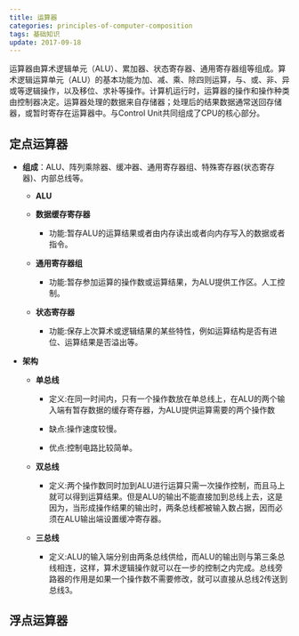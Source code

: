 ```yaml
---
title: 运算器
categories: principles-of-computer-composition
tags: 基础知识
update: 2017-09-18
---
```


运算器由算术逻辑单元（ALU）、累加器、状态寄存器、通用寄存器组等组成。算术逻辑运算单元（ALU）的基本功能为加、减、乘、除四则运算，与、或、非、异或等逻辑操作，以及移位、求补等操作。计算机运行时，运算器的操作和操作种类由控制器决定。运算器处理的数据来自存储器；处理后的结果数据通常送回存储器，或暂时寄存在运算器中。与Control Unit共同组成了CPU的核心部分。


## 定点运算器 ##
+ **组成**：ALU、阵列乘除器、缓冲器、通用寄存器组、特殊寄存器(状态寄存器)、内部总线等。
	
	+ **ALU**
	+ **数据缓存寄存器**
		+ 功能:暂存ALU的运算结果或者由内存读出或者向内存写入的数据或者指令。

	+ **通用寄存器组**

		+ 功能:暂存参加运算的操作数或运算结果，为ALU提供工作区。人工控制。

	+ **状态寄存器**

		+ 功能:保存上次算术或逻辑结果的某些特性，例如运算结构是否有进位、运算结果是否溢出等。
+ **架构**
	
	+ **单总线**
	
		+ 定义:在同一时间内，只有一个操作数放在单总线上，在ALU的两个输入端有暂存数据的缓存寄存器，为ALU提供运算需要的两个操作数
		
		+ 缺点:操作速度较慢。
		
		+ 优点:控制电路比较简单。
	
	+ **双总线**
	
		+ 定义:两个操作数同时加到ALU进行运算只需一次操作控制，而且马上就可以得到运算结果。但是ALU的输出不能直接加到总线上去，这是因为，当形成操作结果的输出时，两条总线都被输入数占据，因而必须在ALU输出端设置缓冲寄存器。
		
	+ **三总线**
		
		+ 定义:ALU的输入端分别由两条总线供给，而ALU的输出则与第三条总线相连，这样，算术逻辑操作就可以在一步的控制之内完成。总线旁路器的作用是如果一个操作数不需要修改，就可以直接从总线2传送到总线3。   

## 浮点运算器 ##


